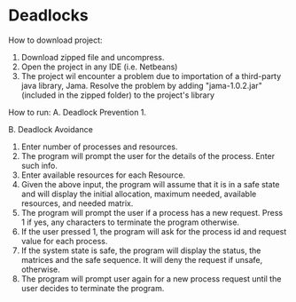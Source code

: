# Deadlocks

How to download project:
1. Download zipped file and uncompress.
2. Open the project in any IDE (i.e. Netbeans)
3. The project wil encounter a problem due to importation of a third-party java library, Jama.
Resolve the problem by adding "jama-1.0.2.jar" (included in the zipped folder) to the project's library

How to run:
A. Deadlock Prevention
1. 


B. Deadlock Avoidance
1. Enter number of processes and resources.
2. The program will prompt the user for the details of the process. Enter such info.
3. Enter available resources for each Resource.
4. Given the above input, the program will assume that it is in a safe state and 
will display the initial allocation, maximum needed, available resources, and needed matrix. 
5. The program will prompt the user if a process has a new request. Press 1 if yes,  any characters
to terminate the program otherwise.
6. If the user pressed 1, the program will ask for the process id and request value for each process.
7. If the system state is safe, the program will display the status, the matrices and the safe sequence. It will deny the request if unsafe, otherwise. 
8. The program will prompt user again for a new process request until the user decides to terminate the program.
